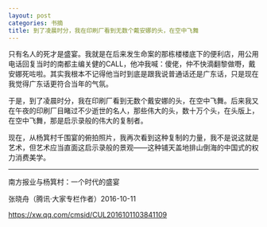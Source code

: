 ```yaml
---
layout: post
categories: 书摘
title: 到了凌晨时分，我在印刷厂看到无数个戴安娜的头，在空中飞舞
---
```


只有名人的死才是盛宴。我就是在后来发生命案的那栋楼楼底下的便利店，用公用电话回复当时的南都主编关健的CALL，他冲我喊：傻佬，仲不快滴翻黎做嘢，戴安娜死咗啦。其实我根本不记得他当时到底是跟我说普通话还是广东话，只是现在我觉得广东话更符合当年的气氛。

于是，到了凌晨时分，我在印刷厂看到无数个戴安娜的头，在空中飞舞。后来我又在午夜的印刷厂目睹过不少逝世的名人，那些伟大的头，数十万个头，在头版上，在空中飞舞，那是启示录般的伟大的复制者。

现在，从杨箕村千围宴的俯拍照片，我再次看到这种复制的力量，我不是说这就是艺术，但艺术应当直面这启示录般的景观——这种铺天盖地排山倒海的中国式的权力消费美学。

---

南方报业与杨箕村：一个时代的盛宴

张晓舟（腾讯·大家专栏作者）2016-10-11

https://xw.qq.com/cmsid/CUL2016101103841109